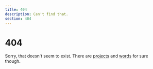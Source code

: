 ```yaml
---
title: 404
description: Can't find that.
section: 404
---
```


# 404

Sorry, that doesn't seem to exist. There are [projects](/projects) and [words](/texts) for sure though.
